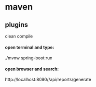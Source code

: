 # maven 
## plugins
clean
compile

#### open terminal and type: 
./mvnw spring-boot:run



#### open browser and search:
http://localhost:8080//api/reports/generate

